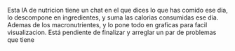 Esta IA de nutricion tiene un chat en el que dices lo que has comido ese dia, lo descompone en ingredientes, y suma las calorias consumidas ese dia. Ademas de los macronutrientes, y lo pone todo en graficas para facil visualizacion. Está pendiente de finalizar y arreglar un par de problemas que tiene
